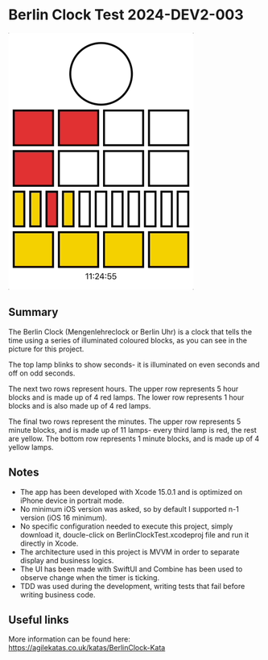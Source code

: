 # Berlin Clock Test 2024-DEV2-003

![Alt Text](BerlinClock.gif)

## Summary

The Berlin Clock (Mengenlehreclock or Berlin Uhr) is a clock that tells the time using a series of illuminated coloured blocks, as you can see in the picture for this project.

The top lamp blinks to show seconds- it is illuminated on even seconds and off on odd seconds.

The next two rows represent hours. The upper row represents 5 hour blocks and is made up of 4 red lamps. The lower row represents 1 hour blocks and is also made up of 4 red lamps.

The final two rows represent the minutes. The upper row represents 5 minute blocks, and is made up of 11 lamps- every third lamp is red, the rest are yellow. The bottom row represents 1 minute blocks, and is made up of 4 yellow lamps.


## Notes

- The app has been developed with Xcode 15.0.1 and is optimized on iPhone device in portrait mode.
- No minimum iOS version was asked, so by default I supported n-1 version (iOS 16 minimum).
- No specific configuration needed to execute this project, simply download it, doucle-click on BerlinClockTest.xcodeproj file and run it directly in Xcode.
- The architecture used in this project is MVVM in order to separate display and business logics.
- The UI has been made with SwiftUI and Combine has been used to observe change when the timer is ticking.
- TDD was used during the development, writing tests that fail before writing business code.


## Useful links

More information can be found here: https://agilekatas.co.uk/katas/BerlinClock-Kata
